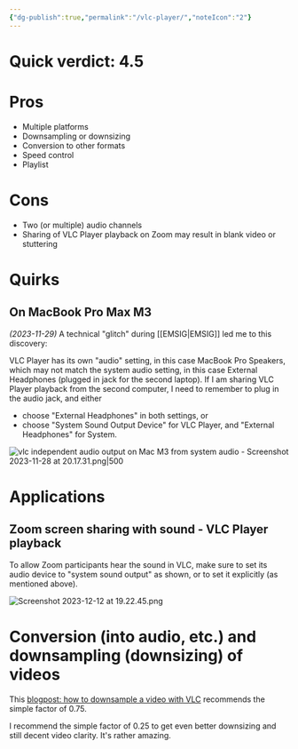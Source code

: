 ```yaml
---
{"dg-publish":true,"permalink":"/vlc-player/","noteIcon":"2"}
---
```


# Quick verdict: 4.5
# Pros

- Multiple platforms
- Downsampling or downsizing
- Conversion to other formats
- Speed control
- Playlist
# Cons

- Two (or multiple) audio channels
- Sharing of VLC Player playback on Zoom may result in blank video or stuttering
# Quirks
## On MacBook Pro Max M3

*(2023-11-29)* A technical "glitch" during [[EMSIG\|EMSIG]] led me to this discovery:

VLC Player has its own "audio" setting, in this case MacBook Pro Speakers, which may not match the system audio setting, in this case External Headphones (plugged in jack for the second laptop). If I am sharing VLC Player playback from the second computer, I need to remember to plug in the audio jack, and either
- choose "External Headphones" in both settings, or 
- choose "System Sound Output Device" for VLC Player, and "External Headphones" for System.

![vlc independent audio output on Mac M3 from system audio - Screenshot 2023-11-28 at 20.17.31.png|500](/img/user/_attachments/vlc%20independent%20audio%20output%20on%20Mac%20M3%20from%20system%20audio%20-%20Screenshot%202023-11-28%20at%2020.17.31.png)

# Applications

## Zoom screen sharing with sound - VLC Player playback

To allow Zoom participants hear the sound in VLC, make sure to set its audio device to "system sound output" as shown, or to set it explicitly (as mentioned above).

![Screenshot 2023-12-12 at 19.22.45.png](/img/user/Screenshot%202023-12-12%20at%2019.22.45.png)

# Conversion (into audio, etc.) and downsampling (downsizing) of videos

This [blogpost: how to downsample a video with VLC](https://fabiomarroni.wordpress.com/2018/04/14/compress-video-with-vlc/) recommends the simple factor of 0.75.

I recommend the simple factor of 0.25 to get even better downsizing and still decent video clarity. It's rather amazing.
